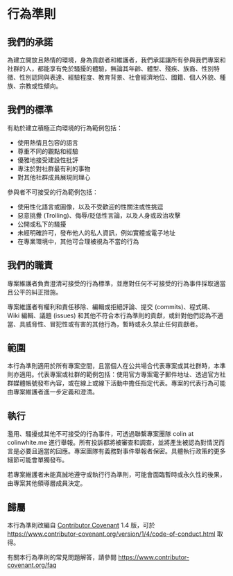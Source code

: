 # 行為準則

## 我們的承諾

為建立開放且熱情的環境，身為貢獻者和維護者，我們承諾讓所有參與我們專案和社群的人，都能享有免於騷擾的體驗，無論其年齡、體型、殘疾、族裔、性別特徵、性別認同與表達、經驗程度、教育背景、社會經濟地位、國籍、個人外貌、種族、宗教或性傾向。

## 我們的標準

有助於建立積極正向環境的行為範例包括：

*   使用熱情且包容的語言
*   尊重不同的觀點和經驗
*   優雅地接受建設性批評
*   專注於對社群最有利的事物
*   對其他社群成員展現同理心

參與者不可接受的行為範例包括：

*   使用性化語言或圖像，以及不受歡迎的性關注或性挑逗
*   惡意挑釁 (Trolling)、侮辱/貶低性言論，以及人身或政治攻擊
*   公開或私下的騷擾
*   未經明確許可，發布他人的私人資訊，例如實體或電子地址
*   在專業環境中，其他可合理被視為不當的行為

## 我們的職責

專案維護者負責澄清可接受的行為標準，並應對任何不可接受的行為事件採取適當且公平的糾正措施。

專案維護者有權利和責任移除、編輯或拒絕評論、提交 (commits)、程式碼、Wiki 編輯、議題 (issues) 和其他不符合本行為準則的貢獻，或針對他們認為不適當、具威脅性、冒犯性或有害的其他行為，暫時或永久禁止任何貢獻者。

## 範圍

本行為準則適用於所有專案空間，且當個人在公共場合代表專案或其社群時，本準則亦適用。代表專案或社群的範例包括：使用官方專案電子郵件地址、透過官方社群媒體帳號發布內容，或在線上或線下活動中擔任指定代表。專案的代表行為可能由專案維護者進一步定義和澄清。

## 執行

濫用、騷擾或其他不可接受的行為事件，可透過聯繫專案團隊 colin at colinwhite.me 進行舉報。所有投訴都將被審查和調查，並將產生被認為對情況而言是必要且適當的回應。專案團隊有義務對事件舉報者保密。具體執行政策的更多細節可能會單獨發布。

若專案維護者未能真誠地遵守或執行行為準則，可能會面臨暫時或永久性的後果，由專案其他領導層成員決定。

## 歸屬

本行為準則改編自 [Contributor Covenant][homepage] 1.4 版，可於 https://www.contributor-covenant.org/version/1/4/code-of-conduct.html 取得。

[homepage]: https://www.contributor-covenant.org

有關本行為準則的常見問題解答，請參閱 https://www.contributor-covenant.org/faq